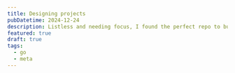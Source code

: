 ```yaml
---
title: Designing projects
pubDatetime: 2024-12-24
description: Listless and needing focus, I found the perfect repo to build my skills.
featured: true
draft: true
tags:
  - go
  - meta
---
```

